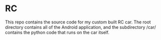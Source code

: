 # RC
This repo contains the source code for my custom built RC car. The root directory contains all of the Android application, and the subdirectory /car/ contains the python code that runs on the car itself.
